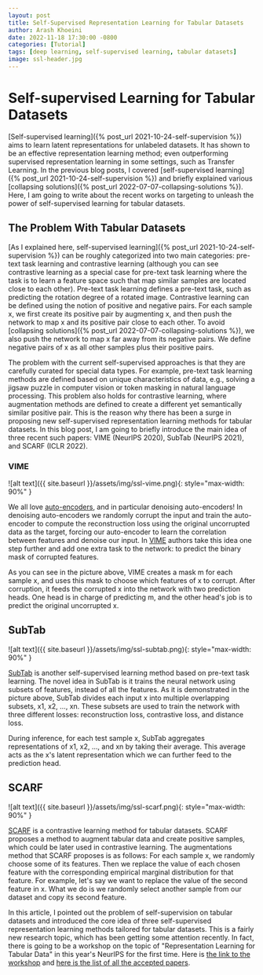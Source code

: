 ```yaml
---
layout: post
title: Self-Supervised Representation Learning for Tabular Datasets
author: Arash Khoeini
date: 2022-11-18 17:30:00 -0800
categories: [Tutorial]
tags: [deep learning, self-supervised learning, tabular datasets]
image: ssl-header.jpg
---
```



# Self-supervised Learning for Tabular Datasets

[Self-supervised learning]({% post_url 2021-10-24-self-supervision %}) aims to learn latent representations for unlabeled datasets. It has shown to be an effective representation learning method; even outperforming supervised representation learning in some settings, such as Transfer Learning. In the previous blog posts, I covered [self-supervised learning]({% post_url 2021-10-24-self-supervision %}) and briefly explained various [collapsing solutions]({% post_url 2022-07-07-collapsing-solutions %}). Here, I am going to write about the recent works on targeting to unleash the power of self-supervised learning for tabular datasets.  

## The Problem With Tabular Datasets

[As I explained here, self-supervised learning]({% post_url 2021-10-24-self-supervision %}) can be roughly categorized into two main categories: pre-text task learning and contrastive learning (although you can see contrastive learning as a special case for pre-text task learning where the task is to learn a feature space such that map similar samples are located close to each other). Pre-text task learning defines a pre-text task, such as predicting the rotation degree of a rotated image. Contrastive learning can be defined using the notion of positive and negative pairs. For each sample x, we first create its positive pair by augmenting x, and then push the network to map x and its positive pair close to each other. To avoid [collapsing solutions]({% post_url 2022-07-07-collapsing-solutions %}), we also push the network to map x far away from its negative pairs. We define negative pairs of x as all other samples plus their positive pairs. 

The problem with the current self-supervised approaches is that they are carefully curated for special data types. For example, pre-text task learning methods are defined based on unique characteristics of data, e.g., solving a jigsaw puzzle in computer vision or token masking in natural language processing. This problem also holds for contrastive learning, where augmentation methods are defined to create a different yet semantically similar positive pair. This is the reason why there has been a surge in proposing new self-supervised representation learning methods for tabular datasets. In this blog post, I am going to briefly introduce the main idea of three recent such papers: VIME (NeurIPS 2020), SubTab (NeurIPS 2021), and SCARF (ICLR 2022).

### VIME

![alt text]({{ site.baseurl }}/assets/img/ssl-vime.png){: style="max-width: 90%" }

We all love [auto-encoders](https://en.wikipedia.org/wiki/Autoencoder), and in particular denoising auto-encoders! In denoising auto-encoders we randomly corrupt the input and train the auto-encoder to compute the reconstruction loss using the original uncorrupted data as the target, forcing our auto-encoder to learn the correlation between features and denoise our input. In [VIME](https://proceedings.neurips.cc/paper/2020/hash/7d97667a3e056acab9aaf653807b4a03-Abstract.html) authors take this idea one step further and add one extra task to the network: to predict the binary mask of corrupted features.

As you can see in the picture above, VIME creates a mask m for each sample x, and uses this mask to choose which features of x to corrupt. After corruption, it feeds the corrupted x into the network with two prediction heads. One head is in charge of predicting m, and the other head's job is to predict the original uncorrupted x. 

## SubTab

![alt text]({{ site.baseurl }}/assets/img/ssl-subtab.png){: style="max-width: 90%" }

[SubTab](https://arxiv.org/pdf/2110.04361.pdf) is another self-supervised learning method based on pre-text task learning. The novel idea in SubTab is it trains the neural network using subsets of features, instead of all the features. As it is demonstrated in the picture above, SubTab divides each input x into multiple overlapping subsets, x1, x2, ..., xn. These subsets are used to train the network with three different losses: reconstruction loss, contrastive loss, and distance loss. 

During inference, for each test sample x, SubTab aggregates representations of x1, x2, ..., and xn by taking their average. This average acts as the x's latent representation which we can further feed to the prediction head. 

## SCARF 

![alt text]({{ site.baseurl }}/assets/img/ssl-scarf.png){: style="max-width: 90%" }

[SCARF](https://arxiv.org/pdf/2106.15147.pdf) is a contrastive learning method for tabular datasets. SCARF proposes a method to augment tabular data and create positive samples, which could be later used in contrastive learning. The augmentations method that SCARF proposes is as follows: For each sample x, we randomly choose some of its features. Then we replace the value of each chosen feature with the corresponding empirical marginal distribution for that feature. For example, let's say we want to replace the value of the second feature in x. What we do is we randomly select another sample from our dataset and copy its second feature.  

In this article, I pointed out the problem of self-supervision on tabular datasets and introduced the core idea of three self-supervised representation learning methods tailored for tabular datasets. This is a fairly new research topic, which has been getting some attention recently. In fact, there is going to be a workshop on the topic of "Representation Learning for Tabular Data" in this year's NeurIPS for the first time. Here is [the link to the workshop](https://table-representation-learning.github.io) and [here is the list of all the accepted papers](https://table-representation-learning.github.io/accepted-papers.html). 
